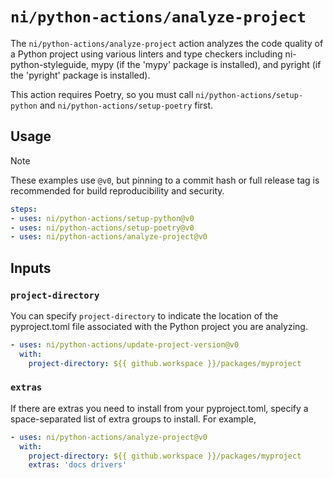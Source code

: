 # `ni/python-actions/analyze-project`

The `ni/python-actions/analyze-project` action analyzes the code quality
of a Python project using various linters and type checkers including
ni-python-styleguide, mypy (if the 'mypy' package is installed), and pyright
(if the 'pyright' package is installed).

This action requires Poetry, so you must call `ni/python-actions/setup-python` and
`ni/python-actions/setup-poetry` first.

## Usage

> [!NOTE]
> These examples use `@v0`, but pinning to a commit hash or full release tag is recommended for
> build reproducibility and security.

```yaml
steps:
- uses: ni/python-actions/setup-python@v0
- uses: ni/python-actions/setup-poetry@v0
- uses: ni/python-actions/analyze-project@v0
```

## Inputs

### `project-directory`

You can specify `project-directory` to indicate the location of the pyproject.toml
file associated with the Python project you are analyzing.

```yaml
- uses: ni/python-actions/update-project-version@v0
  with:
    project-directory: ${{ github.workspace }}/packages/myproject
```

### `extras`

If there are extras you need to install from your pyproject.toml, specify a space-separated list
of extra groups to install. For example, 

```yaml
- uses: ni/python-actions/analyze-project@v0
  with:
    project-directory: ${{ github.workspace }}/packages/myproject
    extras: 'docs drivers'
```
